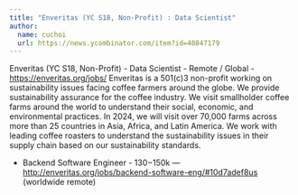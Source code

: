 ```yaml
---
title: "Enveritas (YC S18, Non-Profit) : Data Scientist"
author:
  name: cuchoi
  url: https://news.ycombinator.com/item?id=40847179
---
```

Enveritas (YC S18, Non-Profit) - Data Scientist - Remote &#x2F; Global - <a href="https:&#x2F;&#x2F;enveritas.org&#x2F;jobs&#x2F;" rel="nofollow">https:&#x2F;&#x2F;enveritas.org&#x2F;jobs&#x2F;</a> Enveritas is a 501(c)3 non-profit working on sustainability issues facing coffee farmers around the globe. We provide sustainability assurance for the coffee industry. We visit smallholder coffee farms around the world to understand their social, economic, and environmental practices. In 2024, we will visit over 70,000 farms across more than 25 countries in Asia, Africa, and Latin America. We work with leading coffee roasters to understand the sustainability issues in their supply chain based on our sustainability standards.

* Backend Software Engineer - $130-$150k — <a href="http:&#x2F;&#x2F;enveritas.org&#x2F;jobs&#x2F;backend-software-eng&#x2F;#10d7adef8us" rel="nofollow">http:&#x2F;&#x2F;enveritas.org&#x2F;jobs&#x2F;backend-software-eng&#x2F;#10d7adef8us</a> (worldwide remote)
